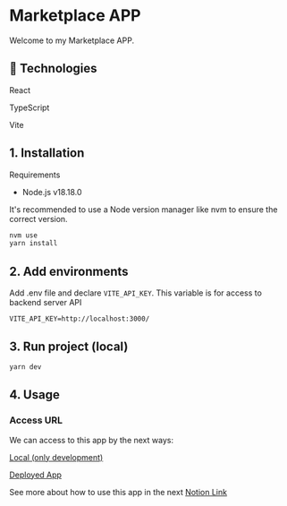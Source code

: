 # Marketplace APP

Welcome to my Marketplace APP.

## 🚀 Technologies

React

TypeScript

Vite

## 1. Installation

Requirements

- Node.js v18.18.0

It's recommended to use a Node version manager like nvm to ensure the correct version.

````bash
nvm use
yarn install
````

## 2. Add environments

Add .env file and declare `VITE_API_KEY`. This variable is for access to backend server API

````env
VITE_API_KEY=http://localhost:3000/
````

## 3. Run project (local)

````bash
yarn dev
````

## 4. Usage

### Access URL

We can access to this app by the next ways:

[Local (only development)](http://localhost:5173)

[Deployed App](https://market-test-front-production.up.railway.app/)

See more about how to use this app in the next [Notion Link](https://www.notion.so/Prueba-t-cnica-2189a033769f80019bc5fe5ebf23e235?source=copy_link)